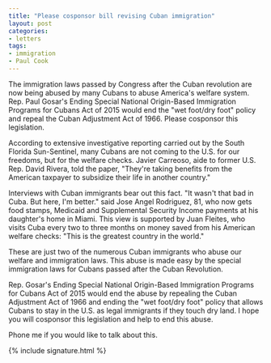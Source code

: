 ```yaml
---
title: "Please cosponsor bill revising Cuban immigration"
layout: post
categories:
- letters
tags:
- immigration
- Paul Cook
---
```


The immigration laws passed by Congress after the Cuban revolution are now being abused by many Cubans to abuse America's welfare system. Rep. Paul Gosar's Ending Special National Origin-Based Immigration Programs for Cubans Act of 2015 would end the "wet foot/dry foot" policy and repeal the Cuban Adjustment Act of 1966. Please cosponsor this legislation.

According to extensive investigative reporting carried out by the South Florida Sun-Sentinel, many Cubans are not coming to the U.S. for our freedoms, but for the welfare checks. Javier Carreoso, aide to former U.S. Rep. David Rivera, told the paper, "They're taking benefits from the American taxpayer to subsidize their life in another country."

Interviews with Cuban immigrants bear out this fact. "It wasn't that bad in Cuba. But here, I'm better." said Jose Angel Rodriguez, 81, who now gets food stamps, Medicaid and Supplemental Security Income payments at his daughter's home in Miami. This view is supported by Juan Fleites, who visits Cuba every two to three months on money saved from his American welfare checks: "This is the greatest country in the world."

These are just two of the numerous Cuban immigrants who abuse our welfare and immigration laws. This abuse is made easy by the special immigration laws for Cubans passed after the Cuban Revolution.

Rep. Gosar's Ending Special National Origin-Based Immigration Programs for Cubans Act of 2015 would end the abuse by repealing the Cuban Adjustment Act of 1966 and ending the "wet foot/dry foot" policy that allows Cubans to stay in the U.S. as legal immigrants if they touch dry land. I hope you will cosponsor this legislation and help to end this abuse.

Phone me if you would like to talk about this.

{% include signature.html %}
